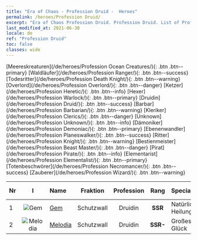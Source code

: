```yaml
---
title: "Era of Chaos - Profession Druid -  Heroes"
permalink: /heroes/Profession Druid/
excerpt: "Era of Chaos Profession Druid. Profession Druid. List of Profession  in Era of Chaos"
last_modified_at: 2021-06-30
locale: de
ref: "Profession Druid"
toc: false
classes: wide
---
```

 [Meereskreaturen](/de/heroes/Profession Ocean Creatures/){: .btn .btn--primary} [Waldläufer](/de/heroes/Profession Ranger/){: .btn .btn--success} [Todesritter](/de/heroes/Profession Death Knight/){: .btn .btn--warning} [Overlord](/de/heroes/Profession Overlord/){: .btn .btn--danger} [Ketzer](/de/heroes/Profession Heretic/){: .btn .btn--info} [Hexer](/de/heroes/Profession Warlock/){: .btn .btn--primary} [Druidin](/de/heroes/Profession Druid/){: .btn .btn--success} [Barbar](/de/heroes/Profession Barbarian/){: .btn .btn--warning} [Kleriker](/de/heroes/Profession Clerics/){: .btn .btn--danger} [Unknown](/de/heroes/Profession Unknown/){: .btn .btn--info} [Dämoniker](/de/heroes/Profession Demoniac/){: .btn .btn--primary} [Ebenenwandler](/de/heroes/Profession Planeswalker/){: .btn .btn--success} [Ritter](/de/heroes/Profession Knight/){: .btn .btn--warning} [Bestienmeister](/de/heroes/Profession Beast Master/){: .btn .btn--danger} [Pirat](/de/heroes/Profession Pirate/){: .btn .btn--info} [Elementarist](/de/heroes/Profession Elementalist/){: .btn .btn--primary} [Totenbeschwörer](/de/heroes/Profession Necromancer/){: .btn .btn--success} [Zauberer](/de/heroes/Profession Wizard/){: .btn .btn--warning} 

  | Nr |  I |    Name    |  Fraktion  |  Profession   |  Rang  |    Specialty     | User Rate  | 
  |:---|:--:|:-----------|:-------:|:-------------:|:------:|:-----------------|:----:|
  | 1 | ![Gem](/images/h/h_Gem.jpg) | [Gem](/de/heroes/Gem/) | Schutzwall | Druidin | **SSR** |  Natürliche Heilung | SSR |
  | 2 | ![Melodia](/images/h/h_Melodia.jpg) | [Melodia](/de/heroes/Melodia/) | Schutzwall | Druidin | **SSR-** |  Großes Glück | R |
